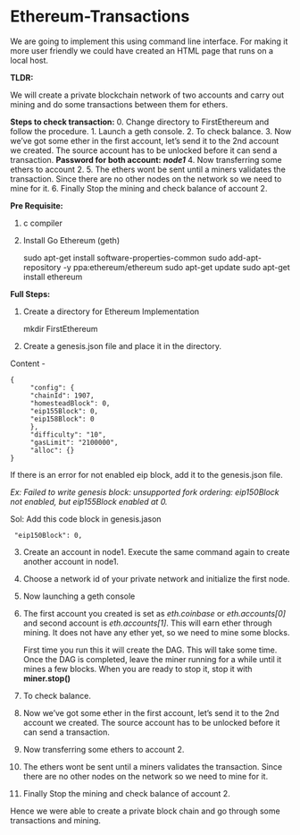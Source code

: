 # Ethereum-Transactions


We are going to implement this using command line interface. For making
it more user friendly we could have created an HTML page that runs on a
local host.

**TLDR:**

We will create a private blockchain network of two accounts and carry
out mining and do some transactions between them for ethers.

**Steps to check transaction:**
0\. Change directory to FirstEthereum and follow the procedure.
1\. Launch a geth console.
2\. To check balance.
3\. Now we’ve got some ether in the first account, let’s send it to the
2nd account we created. The source account has to be unlocked before it
can send a transaction.
**Password for both account:** ***node1***
4\. Now transferring some ethers to account 2.
5\. The ethers wont be sent until a miners validates the transaction.
Since there are no other nodes on the network so we need to mine for it.
6\. Finally Stop the mining and check balance of account 2.

**Pre Requisite:**
1. c compiler
2. Install Go Ethereum (geth)

    sudo apt-get install software-properties-common
    sudo add-apt-repository -y ppa:ethereum/ethereum
    sudo apt-get update
    sudo apt-get install ethereum

**Full Steps:**

1. Create a directory for Ethereum Implementation

    mkdir FirstEthereum

2. Create a genesis.json file and place it in the directory.

Content -

    {
	     "config": {
	     "chainId": 1907,
	     "homesteadBlock": 0,    
	     "eip155Block": 0,    
	     "eip158Block": 0    
	     },    
	     "difficulty": "10",    
	     "gasLimit": "2100000",    
	     "alloc": {}    
    }

If there is an error for not enabled eip block, add it to the
genesis.json file.

*Ex: *Failed to write genesis block: unsupported fork ordering:
eip150Block not enabled, but eip155Block enabled at 0.**

Sol: Add this code block in genesis.jason

     "eip150Block": 0,

3. Create an account in node1.
 Execute the same command again to create another account in node1.

4. Choose a network id of your private network and initialize the first
node.

5. Now launching a geth console

6. The first account you created is set as *eth.coinbase* or
*eth.accounts\[0\]* and second account is *eth.accounts\[1\]*. This will
earn ether through mining. It does not have any ether yet, so we need to
mine some blocks.


	First time you run this it will create the DAG. This will take some
time. Once the DAG is completed, leave the miner running for a while
until it mines a few blocks. When you are ready to stop it, stop it
with **miner.stop()**

7. To check balance.

8. Now we’ve got some ether in the first account, let’s send it to the
2nd account we created. The source account has to be unlocked before it
can send a transaction.

9. Now transferring some ethers to account 2.

10. The ethers wont be sent until a miners validates the transaction.
Since there are no other nodes on the network so we need to mine for it.

11. Finally Stop the mining and check balance of account 2.

Hence we were able to create a private block chain and go through some
transactions and mining.

